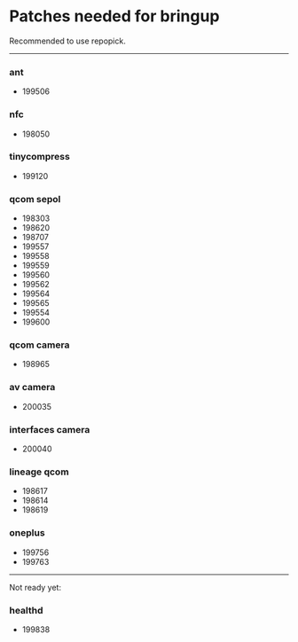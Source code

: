 # Patches needed for bringup

Recommended to use repopick.

-----
### ant
- 199506
### nfc
- 198050
### tinycompress
- 199120
### qcom sepol
- 198303
- 198620
- 198707
- 199557
- 199558
- 199559
- 199560
- 199562
- 199564
- 199565
- 199554
- 199600
### qcom camera
- 198965
### av camera
- 200035
### interfaces camera
- 200040
### lineage qcom
- 198617
- 198614
- 198619
### oneplus
- 199756
- 199763
-----

Not ready yet:

### healthd
- 199838
